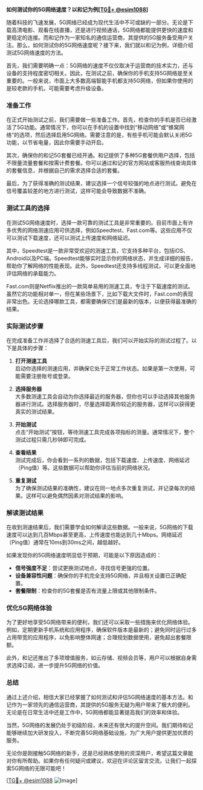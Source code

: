 **如何测试你的5G网络速度？以和记为例[[TG💪+ @esim1088](https://t.me/s/esim1088)]**

随着科技的飞速发展，5G网络已经成为现代生活中不可或缺的一部分。无论是下载高清电影、观看在线直播，还是进行视频通话，5G网络都能提供更快的速度和更稳定的连接。而和记作为一家知名的通信运营商，其提供的5G服务备受用户关注。那么，如何测试你的5G网络速度呢？接下来，我们就以和记为例，详细介绍测试5G网络速度的方法。

首先，我们需要明确一点：5G网络的速度不仅仅取决于运营商的技术实力，还与设备的支持程度密切相关。因此，在测试之前，确保你的手机支持5G网络是至关重要的。一般来说，市面上大多数高端智能手机都支持5G网络，但如果你使用的是较老款的手机，可能需要考虑升级设备。

### **准备工作**

在正式开始测试之前，我们需要做一些准备工作。首先，检查你的手机是否已经激活了5G功能。通常情况下，你可以在手机的设置中找到“移动网络”或“蜂窝网络”的选项，然后选择启用5G网络。需要注意的是，有些手机可能会默认关闭5G功能，以节省电量，因此你需要手动开启。

其次，确保你的和记5G套餐已经开通。和记提供了多种5G套餐供用户选择，包括不限量流量套餐和按需计费套餐。你可以通过和记的官方网站或客服热线查询具体的套餐信息，并根据自己的需求选择合适的套餐。

最后，为了获得准确的测试结果，建议选择一个信号较强的地点进行测试。避免在信号覆盖较差的地方进行测试，这样可能会导致数据不准确。

### **测试工具的选择**

在测试5G网络速度时，选择一款可靠的测试工具是非常重要的。目前市面上有许多优秀的网络测速应用可供选择，例如Speedtest、Fast.com等。这些应用不仅可以测试下载速度，还可以测试上传速度和网络延迟。

其中，Speedtest是一款非常受欢迎的测速工具，它支持多种平台，包括iOS、Android以及PC端。Speedtest能够实时显示你的网络状态，并生成详细的报告，帮助你了解网络的性能表现。此外，Speedtest还支持多线程测试，可以更全面地评估网络的承载能力。

Fast.com则是Netflix推出的一款简单易用的测速工具，专注于下载速度的测试。虽然它的功能相对单一，但在某些场景下，比如下载大文件时，Fast.com的表现非常出色。无论选择哪款工具，都需要确保它们是最新的版本，以便获得最准确的结果。

### **实际测试步骤**

在完成准备工作并选择了合适的测速工具后，我们可以开始实际的测试过程了。以下是具体的步骤：

1. **打开测速工具**  
   启动你选择的测速应用，并确保它处于正常工作状态。如果是第一次使用，可能需要注册账号或登录。

2. **选择服务器**  
   大多数测速工具会自动为你选择最近的服务器，但你也可以手动选择其他服务器进行测试。选择服务器时，尽量选择距离你较近的服务器，这样可以获得更真实的测试结果。

3. **开始测试**  
   点击“开始测试”按钮，等待测速工具完成各项指标的测量。通常情况下，整个测试过程只需几秒钟即可完成。

4. **查看结果**  
   测试完成后，你会看到一系列的数据，包括下载速度、上传速度、网络延迟（Ping值）等。这些数据可以帮助你评估当前的网络状况。

5. **重复测试**  
   为了确保测试结果的准确性，建议在同一地点多次重复测试，并记录每次的结果。这样可以避免偶然因素对测试结果的影响。

### **解读测试结果**

在收到测速结果后，我们需要学会如何解读这些数据。一般来说，5G网络的下载速度可以达到几百Mbps甚至更高，上传速度也能达到几十Mbps。网络延迟（Ping值）通常在10ms到30ms之间，越低越好。

如果发现你的5G网络速度明显低于预期，可能是以下原因造成的：
- **信号强度不足**：尝试更换测试地点，寻找信号更强的位置。
- **设备兼容性问题**：确保你的手机完全支持5G网络，并且相关设置已正确配置。
- **套餐限制**：检查你的5G套餐是否有流量上限或其他限制条件。

### **优化5G网络体验**

为了更好地享受5G网络带来的便利，我们还可以采取一些措施来优化网络体验。例如，定期更新手机系统和应用程序，确保软件版本是最新的；避免同时运行过多占用带宽的应用程序，以免影响整体网速；合理规划数据使用，避免超出套餐限额。

此外，和记还推出了多项增值服务，如云存储、视频会员等，用户可以根据自身需求选择订阅，进一步提升5G网络的价值。

### **总结**

通过上述介绍，相信大家已经掌握了如何测试和评估5G网络速度的基本方法。和记作为一家领先的通信运营商，其提供的5G服务无疑为用户带来了极大的便利。无论是在日常生活中还是工作中，5G网络都能显著提高我们的效率和体验。

当然，5G网络的发展仍处于初级阶段，未来还有很大的提升空间。我们期待和记能够继续加大研发投入，不断完善5G网络基础设施，为广大用户提供更加优质的服务。

无论你是刚接触5G网络的新手，还是已经熟练使用的资深用户，希望这篇文章能对你有所帮助。如果你有任何疑问或建议，欢迎在评论区留言交流。让我们一起探索5G网络的无限可能吧！

[[TG💪+ @esim1088](https://t.me/s/esim1088) ![Image](https://i.postimg.cc/4NQfJmqS/Snipaste-2025-05-13-00-14-12.png)]